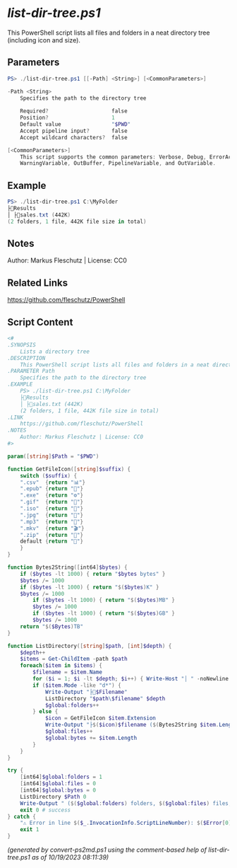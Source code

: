 *list-dir-tree.ps1*
================

This PowerShell script lists all files and folders in a neat directory tree (including icon and size).

Parameters
----------
```powershell
PS> ./list-dir-tree.ps1 [[-Path] <String>] [<CommonParameters>]

-Path <String>
    Specifies the path to the directory tree
    
    Required?                    false
    Position?                    1
    Default value                "$PWD"
    Accept pipeline input?       false
    Accept wildcard characters?  false

[<CommonParameters>]
    This script supports the common parameters: Verbose, Debug, ErrorAction, ErrorVariable, WarningAction, 
    WarningVariable, OutBuffer, PipelineVariable, and OutVariable.
```

Example
-------
```powershell
PS> ./list-dir-tree.ps1 C:\MyFolder
├📂Results
│ ├📄sales.txt (442K)
(2 folders, 1 file, 442K file size in total)

```

Notes
-----
Author: Markus Fleschutz | License: CC0

Related Links
-------------
https://github.com/fleschutz/PowerShell

Script Content
--------------
```powershell
<#
.SYNOPSIS
	Lists a directory tree
.DESCRIPTION
	This PowerShell script lists all files and folders in a neat directory tree (including icon and size).
.PARAMETER Path
	Specifies the path to the directory tree
.EXAMPLE
	PS> ./list-dir-tree.ps1 C:\MyFolder
	├📂Results
	│ ├📄sales.txt (442K)
	(2 folders, 1 file, 442K file size in total)
.LINK
	https://github.com/fleschutz/PowerShell
.NOTES
	Author: Markus Fleschutz | License: CC0
#>

param([string]$Path = "$PWD")

function GetFileIcon([string]$suffix) {
	switch ($suffix) {
	".csv"	{return "📊"}
	".epub"	{return "📓"}
	".exe"  {return "⚙️"}
	".gif"	{return "📸"}
	".iso"	{return "📀"}
	".jpg"	{return "📸"}
	".mp3"	{return "🎵"}
	".mkv"	{return "🎬"}
	".zip"  {return "🎁"}
	default {return "📄"}
	}
}

function Bytes2String([int64]$bytes) {
	if ($bytes -lt 1000) { return "$bytes bytes" }
	$bytes /= 1000
	if ($bytes -lt 1000) { return "$($bytes)K" }
	$bytes /= 1000
        if ($bytes -lt 1000) { return "$($bytes)MB" }
        $bytes /= 1000
        if ($bytes -lt 1000) { return "$($bytes)GB" }
        $bytes /= 1000
	return "$($Bytes)TB"
}

function ListDirectory([string]$path, [int]$depth) {
	$depth++
	$items = Get-ChildItem -path $path
	foreach($item in $items) {
		$filename = $item.Name
		for ($i = 1; $i -lt $depth; $i++) { Write-Host "│ " -noNewline }
		if ($item.Mode -like "d*") {
			Write-Output "├📂$Filename"
			ListDirectory "$path\$filename" $depth
			$global:folders++
		} else {
			$icon = GetFileIcon $item.Extension
			Write-Output "├$($icon)$filename ($(Bytes2String $item.Length))"
			$global:files++
			$global:bytes += $item.Length
		}
	}
}

try {
	[int64]$global:folders = 1
	[int64]$global:files = 0
	[int64]$global:bytes = 0
	ListDirectory $Path 0
	Write-Output " ($($global:folders) folders, $($global:files) files, $(Bytes2String $global:bytes) file size in total)"
	exit 0 # success
} catch {
	"⚠️ Error in line $($_.InvocationInfo.ScriptLineNumber): $($Error[0])"
	exit 1
}
```

*(generated by convert-ps2md.ps1 using the comment-based help of list-dir-tree.ps1 as of 10/19/2023 08:11:39)*
